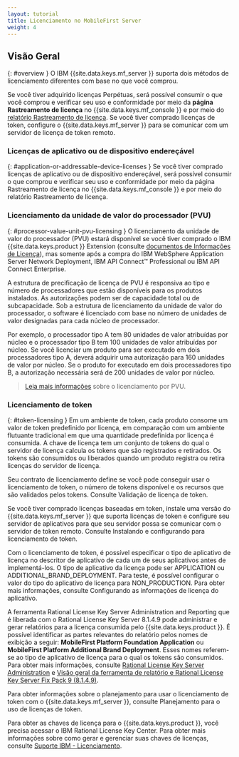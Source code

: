 ```yaml
---
layout: tutorial
title: Licenciamento no MobileFirst Server
weight: 4
---
```

<!-- NLS_CHARSET=UTF-8 -->
## Visão Geral
{: #overview }
O IBM {{site.data.keys.mf_server }} suporta dois métodos de licenciamento diferentes com base no que você comprou.

Se você tiver adquirido licenças Perpétuas, será possível consumir o que você comprou e verificar seu uso e conformidade por meio da **página Rastreamento de licença** no {{site.data.keys.mf_console }} e por meio do [relatório Rastreamento de licença](../../administering-apps/license-tracking/#license-tracking-report). Se você tiver comprado licenças de token, configure o {{site.data.keys.mf_server }} para se comunicar com um servidor de licença de token remoto.

### Licenças de aplicativo ou de dispositivo endereçável
{: #application-or-addressable-device-licenses }
Se você tiver comprado licenças de aplicativo ou de dispositivo endereçável, será possível consumir o que comprou e verificar seu uso e conformidade por meio da página Rastreamento de licença no {{site.data.keys.mf_console }} e por meio do relatório Rastreamento de licença.

### Licenciamento da unidade de valor do processador (PVU)
{: #processor-value-unit-pvu-licensing }
O licenciamento da unidade de valor do processador (PVU) estará disponível se você tiver comprado o IBM {{site.data.keys.product }} Extension (consulte [documentos de Informações de Licença](http://www.ibm.com/software/sla/sladb.nsf/lilookup/C154C7B1C8C840F38525800A0037B46E?OpenDocument)), mas somente após a compra do IBM WebSphere Application Server Network Deployment, IBM API Connect™ Professional ou IBM API Connect Enterprise.

A estrutura de precificação de licença de PVU é responsiva ao tipo e número de processadores que estão disponíveis para os produtos instalados. As autorizações podem ser de capacidade total ou de subcapacidade. Sob a estrutura de licenciamento da
unidade de valor do processador, o software é licenciado com base no número de unidades de valor designadas
para cada núcleo de processador.

Por exemplo, o processador tipo A tem 80 unidades de valor atribuídas por núcleo e o processador tipo B tem 100 unidades de valor atribuídas por núcleo. Se você licenciar um produto para ser executado em dois processadores tipo A, deverá adquirir uma autorização para 160 unidades de valor por núcleo. Se o produto for executado em dois processadores tipo B, a autorização necessária será de 200 unidades de valor por núcleo.

> [Leia mais informações](https://www.ibm.com/support/knowledgecenter/SS8JFY_9.2.0/com.ibm.lmt.doc/Inventory/overview/c_processor_value_unit_licenses.html) sobre o licenciamento por PVU.

### Licenciamento de token
{: #token-licensing }
Em um ambiente de token,
cada produto consome um valor de token predefinido por licença, em comparação
com um ambiente flutuante tradicional em que uma quantidade predefinida
por licença é consumida. A chave de licença tem um conjunto de tokens do
qual o servidor de licença calcula os tokens que são registrados
e retirados. Os tokens são consumidos ou liberados quando um produto
registra ou retira licenças do servidor de licença.

Seu contrato
de licenciamento define se você pode conseguir usar o licenciamento de
token, o número de tokens disponível e os recursos que são validados
pelos tokens. Consulte Validação de licença de token.

Se você tiver comprado licenças
baseadas em token, instale uma versão do
{{site.data.keys.mf_server }}
que suporta licenças de token e configure seu servidor de aplicativos
para que seu servidor possa se comunicar com o servidor de token
remoto. Consulte Instalando e configurando para licenciamento de token.

Com o
licenciamento de token, é possível especificar o tipo de aplicativo de licença no descritor
de aplicativo de cada um de seus aplicativos antes de implementá-los. O tipo de aplicativo da licença pode ser APPLICATION ou ADDITIONAL_BRAND_DEPLOYMENT. Para teste, é possível configurar o valor do tipo do aplicativo de licença para NON_PRODUCTION. Para obter mais informações, consulte Configurando as informações de licença do aplicativo.

A ferramenta Rational License Key Server Administration and Reporting que é liberada com o Rational License Key Server 8.1.4.9 pode administrar e gerar relatórios para a licença consumida pelo {{site.data.keys.product }}. É possível identificar as partes relevantes do relatório pelos nomes de exibição a seguir: **MobileFirst Platform Foundation Application** ou **MobileFirst Platform Additional Brand Deployment**. Esses nomes referem-se
ao tipo de aplicativo de licença para o qual os tokens são consumidos. Para obter mais informações, consulte [Rational License Key Server Administration](https://www.ibm.com/support/knowledgecenter/SSSTWP_8.1.4/com.ibm.rational.license.doc/topics/c_rlks_admin_tool_overview.html) e [Visão geral da ferramenta de relatório e Rational License Key Server Fix Pack 9 (8.1.4.9)](http://www.ibm.com/support/docview.wss?uid=swg24040300).

Para obter informações sobre o planejamento para usar o licenciamento de token com o {{site.data.keys.mf_server }}, consulte Planejamento para o uso de licenças de token.

Para obter as chaves de licença para o {{site.data.keys.product }}, você precisa acessar o IBM Rational License Key Center. Para obter mais informações sobre como gerar e gerenciar suas chaves de licenças, consulte [Suporte IBM - Licenciamento](http://www.ibm.com/software/rational/support/licensing/).
